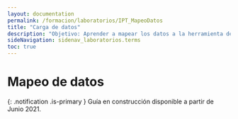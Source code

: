 ```yaml
---
layout: documentation
permalink: /formacion/laboratorios/IPT_MapeoDatos
title: "Carga de datos"
description: "Objetivo: Aprender a mapear los datos a la herramienta de publicación IPT."
sideNavigation: sidenav_laboratorios.terms
toc: true
---
```



# Mapeo de datos

{: .notification .is-primary }
Guía en construcción disponible a partir de  Junio 2021.
